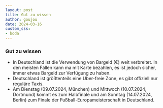 ```yaml
---
layout: post
title: Gut zu wissen
author: goujou
date: 2024-03-16
custom_css:
- boda
---
```


### Gut zu wissen

- In Deutschland ist die Verwendung von Bargeld (€) weit verbreitet. In den meisten Fällen kann ma  mit Karte bezahlen, es ist jedoch sicher, immer etwas Bargeld zur Verfügung zu haben.
- Deutschland ist größtenteils eine Uber-freie Zone, es gibt offiziell nur reguläre Taxis.
- Am Dienstag (09.07.2024, München) und Mittwoch (10.07.2024, Dortmund) kommt es zum Halbfinale und am Sonntag (14.07.2024, Berlin) zum Finale der Fußball-Europameisterschaft in Deutschland.

